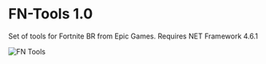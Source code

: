# FN-Tools 1.0
Set of tools for Fortnite BR from Epic Games. Requires NET Framework 4.6.1

![FN Tools](https://imgur.com/a/9bZsM6y)

